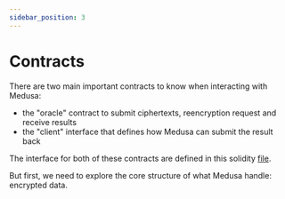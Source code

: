 ```yaml
---
sidebar_position: 3
---
```


# Contracts

There are two main important contracts to know when interacting with Medusa:
* the "oracle" contract to submit ciphertexts, reencryption request and receive results
* the "client" interface that defines how Medusa can submit the result back

The interface for both of these contracts are defined in this solidity [file](https://github.com/medusa-network/medusa-contracts/blob/main/src/EncryptionOracle.sol).

But first, we need to explore the core structure of what Medusa handle: encrypted data.


